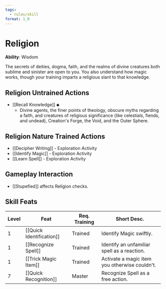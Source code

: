 ```yaml
---
tags:
  - rules/skill
format: 1_0
---
```

# Religion

**Ability**: Wisdom

The secrets of deities, dogma, faith, and the realms of divine creatures both sublime and sinister are open to you. You also understand how magic works, though your training imparts a religious slant to that knowledge.

## Religion Untrained Actions

- [[Recall Knowledge]] ⬥
	- Divine agents, the finer points of theology, obscure myths regarding a faith, and creatures of religious significance (like celestials, fiends, and undead), Creation's Forge, the Void, and the Outer Sphere.

## Religion Nature Trained Actions

- [[Decipher Writing]] - Exploration Activity
- [[Identify Magic]] - Exploration Activity
- [[Learn Spell]] - Exploration Activity

## Gameplay Interaction

- [[Stupefied]] affects Religion checks.

## Skill Feats

| Level | Feat                     | Req. Training | Short Desc.                                   |
| ----- | ------------------------ | ------------- | --------------------------------------------- |
| 1     | [[Quick Identification]] | Trained       | Identify Magic swiftly.                       |
| 1     | [[Recognize Spell]]      | Trained       | Identify an unfamiliar spell as a reaction.   |
| 1     | [[Trick Magic Item]]     | Trained       | Activate a magic item you otherwise couldn't. |
| 7     | [[Quick Recognition]]    | Master        | Recognize Spell as a free action.             |



